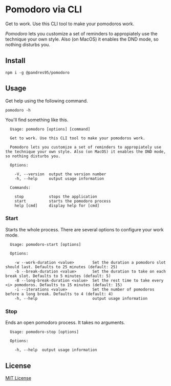# Pomodoro via CLI

Get to work. Use this CLI tool to make your pomodoros work.

_Pomodoro_ lets you customize a set of reminders to appropiately use the technique your own style. Also (on MacOS) it enables the DND mode, so nothing disturbs you.

## Install

```
npm i -g @pandres95/pomodoro
```

## Usage

Get help using the following command.

```
pomodoro -h
```

You'll find something like this.

```
  Usage: pomodoro [options] [command]

  Get to work. Use this CLI tool to make your pomodoros work.

  Pomodoro lets you customize a set of reminders to appropiately use the technique your own style. Also (on MacOS) it enables the DND mode, so nothing disturbs you.

  Options:

    -V, --version  output the version number
    -h, --help     output usage information

  Commands:

    stop           stops the application
    start          starts the pomodoro process
    help [cmd]     display help for [cmd]
```

### Start

Starts the whole process. There are several options to configure your work mode.

```
  Usage: pomodoro-start [options]

  Options:

    -w --work-duration <value>        Set the duration a pomodoro slot should last. Defaults to 25 minutes (default: 25)
    -b --break-duration <value>       Set the duration to take on each break slot. Defaults to 5 minutes (default: 5)
    -B --long-break-duration <value>  Set the rest time to take every <i> pomodoros. Defaults to 15 minutes (default: 15)
    -i --iterations <value>           Set the number of pomodoros before a long break. Defaults to 4 (default: 4)
    -h, --help                        output usage information
```

### Stop

Ends an open pomodoro process. It takes no arguments.

```
  Usage: pomodoro-stop [options]

  Options:

    -h, --help  output usage information
```

## License

[MIT License](LICENSE)
